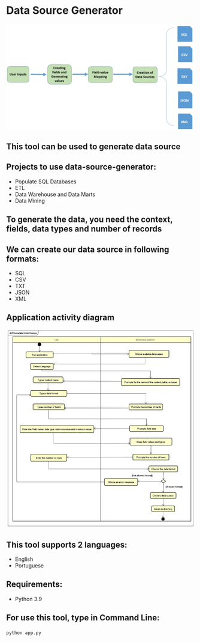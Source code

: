 # Data Source Generator

<img src="img/flow.jpg">


## This tool can be used to generate data source

## Projects to use data-source-generator:
- Populate SQL Databases
- ETL
- Data Warehouse and Data Marts
- Data Mining

## To generate the data, you need the context, fields, data types and number of records

## We can create our data source in following formats:
- SQL
- CSV
- TXT
- JSON
- XML

## Application activity diagram
<img src="img/generate.jpg">

## This tool supports 2 languages: 
- English 
- Portuguese

## Requirements:
- Python 3.9

## For use this tool, type in Command Line:

``
python app.py
``